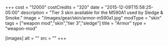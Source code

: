 +++
cost = "12000"
costCredits = "320"
date = "2015-12-09T15:58:25-05:00"
description = "Tier 3 skin available for the M590A1 used by Sledge & Smoke."
image = "/images/gear/skin/armor-m590a1.jpg"
modType = "skin"
tags = ["weapon mod","skin","tier 3","sledge"]
title = "Armor"
type = "weapon-mod"

[images]
  alt = ""
  src = ""
+++
